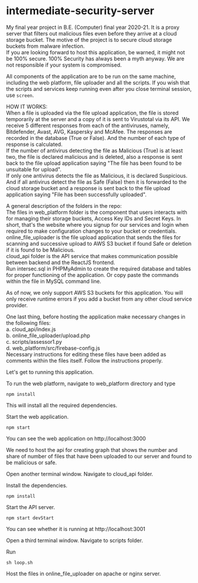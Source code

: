 # intermediate-security-server
My final year project in B.E. (Computer) final year 2020-21. It is a proxy server that filters out malicious files even before they arrive at a cloud storage bucket. The motive of the project is to secure cloud storage buckets from malware infection.<br />
If you are looking forward to host this application, be warned, it might not be 100% secure. 100% Security has always been a myth anyway. 
We are not responsible if your system is compromised.

All components of the application are to be run on the same machine, including the web platform, file uploader and all the scripts.
If you wish that the scripts and services keep running even after you close terminal session, use ```screen```.

HOW IT WORKS:<br />
When a file is uploaded via the file upload application, the file is stored temporarily at the server and a copy of it is sent to Virustotal via its API. We receive 5 different responses from each of the antiviruses, namely, Bitdefender, Avast, AVG, Kaspersky and McAfee. The responses are recorded in the database (True or False). And the number of each type of response is calculated.<br />
If the number of antivirus detecting the file as Malicious (True) is at least two, the file is declared malicious and is deleted, also a response is sent back to the file upload application saying "The file has been found to be unsuitable for upload".<br />
If only one antivirus detects the file as Malicious, it is declared Suspicious. And if all antivirus detect the file as Safe (False) then it is forwarded to the cloud storage bucket and a response is sent back to the file upload application saying "File has been successfully uploaded".

A general description of the folders in the repo:<br />
The files in web_platform folder is the component that users interacts with for managing their storage buckets, Access Key IDs and Secret Keys. In short, that's the website where you signup for our services and login when required to make configuration changes to your bucket or credentials.<br />
online_file_uploader is the file upload application that sends the files for scanning and successive upload to AWS S3 bucket if found Safe or deletion if it is found to be Malicious.<br />
cloud_api folder is the API service that makes communication possible between backend and the ReactJS frontend.<br />
Run intersec.sql in PHPMyAdmin to create the required database and tables for proper functioning of the application. Or copy paste the commands within the file in MySQL command line.

As of now, we only support AWS S3 buckets for this application. You will only receive runtime errors if you add a bucket from any other cloud service provider.

One last thing, before hosting the application make necessary changes in the following files:<br />
a. cloud_api/index.js<br />
b. online_file_uploader/upload.php<br />
c. scripts/assessor1.py<br />
d. web_platform/src/firebase-config.js<br />
Necessary instructions for editing these files have been added as comments within the files itself. Follow the instructions properly.

Let's get to running this application.

To run the web platform, navigate to web_platform directory and type
```
npm install
```

This will install all the required dependencies.

Start the web application.
```
npm start
```

You can see the web application on http://localhost:3000

We need to host the api for creating graph that shows the number and share of number of files that have been uploaded to our server and found to be malicious or safe.

Open another terminal window.
Navigate to cloud_api folder.

Install the dependencies.
```
npm install
```

Start the API server.
```
npm start devStart
```

You can see whether it is running at http://localhost:3001

Open a third terminal window.
Navigate to scripts folder.

Run
```
sh loop.sh
```

Host the files in online_file_uploader on apache or nginx server.
